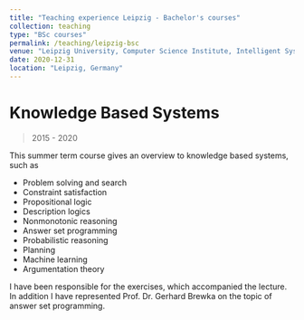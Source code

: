 ```yaml
---
title: "Teaching experience Leipzig - Bachelor's courses"
collection: teaching
type: "BSc courses"
permalink: /teaching/leipzig-bsc
venue: "Leipzig University, Computer Science Institute, Intelligent Systems Group"
date: 2020-12-31
location: "Leipzig, Germany"
---
```


Knowledge Based Systems
======
> 2015 - 2020

This summer term course gives an overview to knowledge based systems, such as
* Problem solving and search
* Constraint satisfaction
* Propositional logic
* Description logics
* Nonmonotonic reasoning
* Answer set programming
* Probabilistic reasoning
* Planning
* Machine learning
* Argumentation theory

I have been responsible for the exercises, which accompanied the lecture.
In addition I have represented Prof. Dr. Gerhard Brewka on the topic of answer set programming.

